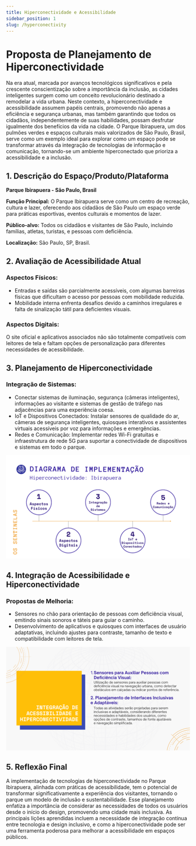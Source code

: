 ```yaml
---
title: Hiperconectividade e Acessibilidade
sidebar_position: 1
slug: /hyperconectivity
---
```


# Proposta de Planejamento de Hiperconectividade
Na era atual, marcada por avanços tecnológicos significativos e pela crescente conscientização sobre a importância da inclusão, as cidades inteligentes surgem como um conceito revolucionário destinado a remodelar a vida urbana. Neste contexto, a hiperconectividade e acessibilidade assumem papéis centrais, promovendo não apenas a eficiência e segurança urbanas, mas também garantindo que todos os cidadãos, independentemente de suas habilidades, possam desfrutar igualmente dos benefícios da vida na cidade. O Parque Ibirapuera, um dos pulmões verdes e espaços culturais mais valorizados de São Paulo, Brasil, serve como um exemplo ideal para explorar como um espaço pode se transformar através da integração de tecnologias de informação e comunicação, tornando-se um ambiente hiperconectado que prioriza a acessibilidade e a inclusão.

## 1. Descrição do Espaço/Produto/Plataforma
<strong>Parque Ibirapuera - São Paulo, Brasil</strong>

<strong>Função Principal:</strong> 
O Parque Ibirapuera serve como um centro de recreação, cultura e lazer, oferecendo aos cidadãos de São Paulo um espaço verde para práticas esportivas, eventos culturais e momentos de lazer.

<strong>Público-alvo:</strong> 
Todos os cidadãos e visitantes de São Paulo, incluindo famílias, atletas, turistas, e pessoas com deficiência.

<strong>Localização:</strong> São Paulo, SP, Brasil.

## 2. Avaliação de Acessibilidade Atual
### Aspectos Físicos:
- Entradas e saídas são parcialmente acessíveis, com algumas barreiras físicas que dificultam o acesso por pessoas com mobilidade reduzida.
- Mobilidade interna enfrenta desafios devido a caminhos irregulares e falta de sinalização tátil para deficientes visuais.

### Aspectos Digitais:
O site oficial e aplicativos associados não são totalmente compatíveis com leitores de tela e faltam opções de personalização para diferentes necessidades de acessibilidade.

## 3. Planejamento de Hiperconectividade

### Integração de Sistemas:
- Conectar sistemas de iluminação, segurança (câmeras inteligentes), informações ao visitante e sistemas de gestão de tráfego nas adjacências para uma experiência coesa.
- IoT e Dispositivos Conectados:
Instalar sensores de qualidade do ar, câmeras de segurança inteligentes, quiosques interativos e assistentes virtuais acessíveis por voz para informações e emergências.
- Redes e Comunicação:
Implementar redes Wi-Fi gratuitas e infraestrutura de rede 5G para suportar a conectividade de dispositivos e sistemas em todo o parque.

![Planejamento](../../../static/img/planejamento.png)

## 4. Integração de Acessibilidade e Hiperconectividade
### Propostas de Melhoria:
- Sensores no chão para orientação de pessoas com deficiência visual, emitindo sinais sonoros e táteis para guiar o caminho.
- Desenvolvimento de aplicativos e quiosques com interfaces de usuário adaptativas, incluindo ajustes para contraste, tamanho de texto e compatibilidade com leitores de tela.

![Acessibilidade](../../../static/img/acessibilidade.png)

## 5. Reflexão Final
A implementação de tecnologias de hiperconectividade no Parque Ibirapuera, alinhada com práticas de acessibilidade, tem o potencial de transformar significativamente a experiência dos visitantes, tornando o parque um modelo de inclusão e sustentabilidade. Esse planejamento enfatiza a importância de considerar as necessidades de todos os usuários desde o início do design, promovendo uma cidade mais inclusiva. As principais lições aprendidas incluem a necessidade de integração contínua entre tecnologia e design inclusivo, e como a hiperconectividade pode ser uma ferramenta poderosa para melhorar a acessibilidade em espaços públicos.